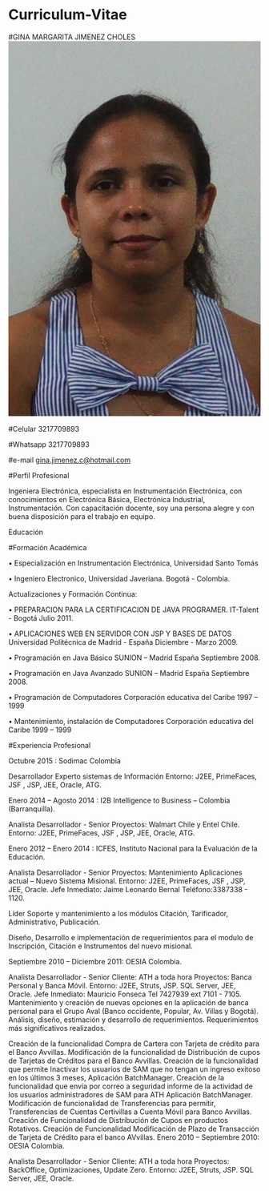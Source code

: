 # Curriculum-Vitae
#GINA MARGARITA JIMENEZ CHOLES
![](https://github.com/ginajimenezc/Curriculum-Vitae/blob/19c05f9ac4b1eb14c7076442e162e7a4bf96d347/foto.jpg)

#Celular 3217709893

#Whatsapp 3217709893

#e-mail gina.jimenez.c@hotmail.com

#Perfil Profesional

Ingeniera Electrónica, especialista en Instrumentación Electrónica,  con conocimientos en Electrónica Básica, Electrónica Industrial, Instrumentación. Con capacitación docente, soy una persona alegre y con buena disposición para el trabajo en equipo.

Educación

#Formación Académica

• Especialización en Instrumentación Electrónica, Universidad Santo Tomás

• Ingeniero Electronico, Universidad Javeriana. Bogotá - Colombia.

Actualizaciones y Formación Continua:

• PREPARACION PARA LA CERTIFICACION DE JAVA PROGRAMER. IT-Talent - Bogotá Julio 2011.

• APLICACIONES WEB EN SERVIDOR CON JSP Y BASES DE DATOS Universidad Politécnica de Madrid - España Diciembre - Marzo 2009.

• Programación en Java Básico SUNION – Madrid España Septiembre 2008.

• Programación en Java Avanzado SUNION – Madrid España Septiembre 2008.

• Programación de Computadores Corporación educativa del Caribe 1997 – 1999

• Mantenimiento, instalación de Computadores Corporación educativa del Caribe 1999 – 1999

#Experiencia Profesional

Octubre 2015 : Sodimac Colombia

Desarrollador Experto sistemas de Información Entorno: J2EE, PrimeFaces, JSF , JSP, JEE, Oracle, ATG.

Enero 2014 – Agosto 2014 : I2B Intelligence to Business – Colombia (Barranquilla).

Analista Desarrollador - Senior Proyectos: Walmart Chile y Entel Chile. Entorno: J2EE, PrimeFaces, JSF , JSP, JEE, Oracle, ATG.

Enero 2012 – Enero 2014 : ICFES, Instituto Nacional para la Evaluación de la Educación.

Analista Desarrollador - Senior Proyectos: Mantenimiento Aplicaciones actual – Nuevo Sistema Misional. Entorno: J2EE, PrimeFaces, JSF , JSP, JEE, Oracle. Jefe Inmediato: Jaime Leonardo Bernal Teléfono:3387338 - 1120.

Líder Soporte y mantenimiento a los módulos Citación, Tarificador, Administrativo, Publicación.

Diseño, Desarrollo e implementación de requerimientos para el modulo de Inscripción, Citación e Instrumentos del nuevo misional.

Septiembre 2010 – Diciembre 2011: OESIA Colombia.

Analista Desarrollador - Senior Cliente: ATH a toda hora Proyectos: Banca Personal y Banca Móvil. Entorno: J2EE, Struts, JSP. SQL Server, JEE, Oracle. Jefe Inmediato: Mauricio Fonseca Tel 7427939 ext 7101 - 7105. Mantenimiento y creación de nuevas opciones en la aplicación de banca personal para el Grupo Aval (Banco occidente, Popular, Av. Villas y Bogotá). Análisis, diseño, estimación y desarrollo de requerimientos. Requerimientos más significativos realizados.

Creación de la funcionalidad Compra de Cartera con Tarjeta de crédito para el Banco Avvillas.
Modificación de la funcionalidad de Distribución de cupos de Tarjetas de Créditos para el Banco Avvillas.
Creación de la funcionalidad que permite Inactivar los usuarios de SAM que no tengan un ingreso exitoso en los últimos 3 meses, Aplicación BatchManager.
Creación de la funcionalidad que envía por correo a seguridad informe de la actividad de los usuarios administradores de SAM para ATH Aplicación BatchManager.
Modificación de funcionalidad de Transferencias para permitir, Transferencias de Cuentas Certivillas a Cuenta Móvil para Banco Avvillas.
Creación de Funcionalidad de Distribución de Cupos en productos Rotativos.
Creación de Funcionalidad Modificación de Plazo de Transacción de Tarjeta de Crédito para el banco AVvillas.
Enero 2010 – Septiembre 2010: OESIA Colombia.

Analista Desarrollador - Senior Cliente: ATH a toda hora Proyectos: BackOffice, Optimizaciones, Update Zero. Entorno: J2EE, Struts, JSP. SQL Server, JEE, Oracle.
